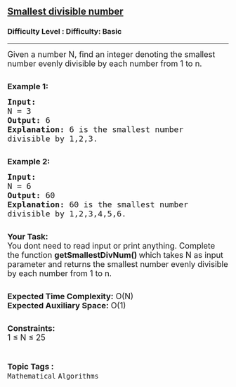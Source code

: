 <h2><a href="https://www.geeksforgeeks.org/problems/smallest-divisible-number/1?page=2&difficulty=School,Basic&status=unsolved,attempted&sortBy=submissions">Smallest divisible number</a></h2><h3>Difficulty Level : Difficulty: Basic</h3><hr><div class="problems_problem_content__Xm_eO"><p><span style="font-size:18px">Given a number N, find an integer denoting the smallest number evenly divisible by each number from 1 to n.</span></p>

<p><br>
<span style="font-size:18px"><strong>Example 1:</strong></span></p>

<pre><span style="font-size:18px"><strong>Input:</strong>
N = 3
<strong>Output:</strong> 6
<strong>Explanation:</strong> 6 is the smallest number 
divisible by 1,2,3.</span></pre>

<p><br>
<span style="font-size:18px"><strong>Example 2:</strong></span></p>

<pre><span style="font-size:18px"><strong>Input:</strong>
N = 6
<strong>Output:</strong> 60
<strong>Explanation:</strong> 60 is the smallest number 
divisible by 1,2,3,4,5,6.</span></pre>

<p><br>
<span style="font-size:18px"><strong>Your Task: &nbsp;</strong><br>
You dont need to read input or print anything. Complete the function <strong>getSmallestDivNum() </strong>which takes N as input parameter and returns the smallest number evenly divisible by each number from 1 to n.</span></p>

<p><br>
<span style="font-size:18px"><strong>Expected Time Complexity:</strong> O(N)<br>
<strong>Expected Auxiliary Space:</strong> O(1)</span></p>

<p><br>
<span style="font-size:18px"><strong>Constraints:</strong><br>
1 ≤ N ≤ 25</span></p>
</div><br><p><span style=font-size:18px><strong>Topic Tags : </strong><br><code>Mathematical</code>&nbsp;<code>Algorithms</code>&nbsp;